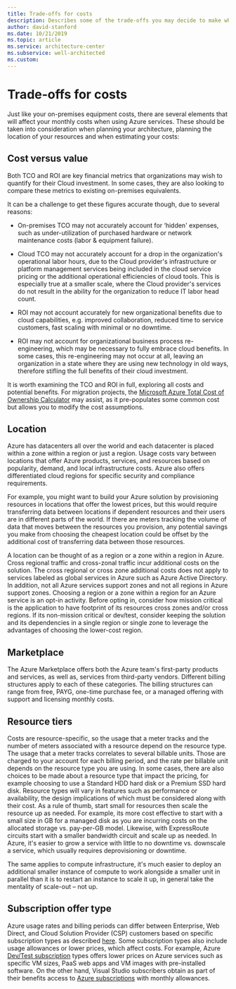 ```yaml
---
title: Trade-offs for costs
description: Describes some of the trade-offs you may decide to make when optimizing a workload for cost.
author: david-stanford
ms.date: 10/21/2019
ms.topic: article
ms.service: architecture-center
ms.subservice: well-architected
ms.custom: 
---
```


# Trade-offs for costs

Just like your on-premises equipment costs, there are several elements that will affect your monthly costs when using Azure services. These should be taken into consideration when planning your architecture, planning the location of your resources and when estimating your costs:

## Cost versus value

Both TCO and ROI are key financial metrics that organizations may wish to quantify for their Cloud investment. In some cases, they are also looking to compare these metrics to existing on-premises equivalents.

It can be a challenge to get these figures accurate though, due to several reasons:

- On-premises TCO may not accurately account for ‘hidden' expenses, such as under-utilization of purchased hardware or network maintenance costs (labor & equipment failure).

- Cloud TCO may not accurately account for a drop in the organization's operational labor hours, due to the Cloud provider's infrastructure or platform management services being included in the cloud service pricing or the additional operational efficiencies of cloud tools. This is especially true at a smaller scale, where the Cloud provider's services do not result in the ability for the organization to reduce IT labor head count.

- ROI may not account accurately for new organizational benefits due to cloud capabilities, e.g. improved collaboration, reduced time to service customers, fast scaling with minimal or no downtime.

- ROI may not account for organizational business process re-engineering, which may be necessary to fully embrace cloud benefits. In some cases, this re-engineering may not occur at all, leaving an organization in a state where they are using new technology in old ways, therefore stifling the full benefits of their cloud investment.

It is worth examining the TCO and ROI in full, exploring all costs and potential benefits. For migration projects, the [Microsoft Azure Total Cost of Ownership Calculator](https://azure.microsoft.com/pricing/tco/calculator/) may assist, as it pre-populates some common cost but allows you to modify the cost assumptions.

## Location

Azure has datacenters all over the world and each datacenter is placed within a zone within a region or just a region. Usage costs vary between locations that offer Azure products, services, and resources based on popularity, demand, and local infrastructure costs. Azure also offers differentiated cloud regions for specific security and compliance requirements.

For example, you might want to build your Azure solution by provisioning resources in locations that offer the lowest prices, but this would require transferring data between locations if dependent resources and their users are in different parts of the world. If there are meters tracking the volume of data that moves between the resources you provision, any potential savings you make from choosing the cheapest location could be offset by the additional cost of transferring data between those resources.

A location can be thought of as a region or a zone within a region in Azure. Cross regional traffic and cross-zonal traffic incur additional costs on the solution. The cross regional or cross zone additional costs does not apply to services labeled as global services in Azure such as Azure Active Directory. In addition, not all Azure services support zones and not all regions in Azure support zones. Choosing a region or a zone within a region for an Azure service is an opt-in activity. Before opting in, consider how mission critical is the application to have footprint of its resources cross zones and/or cross regions. If its non-mission critical or dev/test, consider keeping the solution and its dependencies in a single region or single zone to leverage the advantages of choosing the lower-cost region.

## Marketplace

The Azure Marketplace offers both the Azure team's first-party products and services, as well as, services from third-party vendors. Different billing structures apply to each of these categories. The billing structures can range from free, PAYG, one-time purchase fee, or a managed offering with support and licensing monthly costs.

## Resource tiers

Costs are resource-specific, so the usage that a meter tracks and the number of meters associated with a resource depend on the resource type. The usage that a meter tracks correlates to several billable units. Those are charged to your account for each billing period, and the rate per billable unit depends on the resource type you are using. In some cases, there are also choices to be made about a resource type that impact the pricing, for example choosing to use a Standard HDD hard disk or a Premium SSD hard disk. Resource types will vary in features such as performance or availability, the design implications of which must be considered along with their cost. As a rule of thumb, start small for resources then scale the resource up as needed. For example, its more cost effective to start with a small size in GB for a managed disk as you are incurring costs on the allocated storage vs. pay-per-GB model. Likewise, with ExpressRoute circuits start with a smaller bandwidth circuit and scale up as needed. In Azure, it's easier to grow a service with little to no downtime vs. downscale a service, which usually requires deprovisioning or downtime.

The same applies to compute infrastructure, it's much easier to deploy an additional smaller instance of compute to work alongside a smaller unit in parallel than it is to restart an instance to scale it up, in general take the mentality of scale-out – not up.

## Subscription offer type

Azure usage rates and billing periods can differ between Enterprise, Web Direct, and Cloud Solution Provider (CSP) customers based on specific subscription types as described [here](https://azure.microsoft.com/support/legal/offer-details/). Some subscription types also include usage allowances or lower prices, which affect costs. For example, Azure [Dev/Test subscription](https://azure.microsoft.com/offers/ms-azr-0148p/) types offers lower prices on Azure services such as specific VM sizes, PaaS web apps and VM images with pre-installed software. On the other hand, Visual Studio subscribers obtain as part of their benefits access to [Azure subscriptions](https://azure.microsoft.com/offers/ms-azr-0063p/) with monthly allowances.
